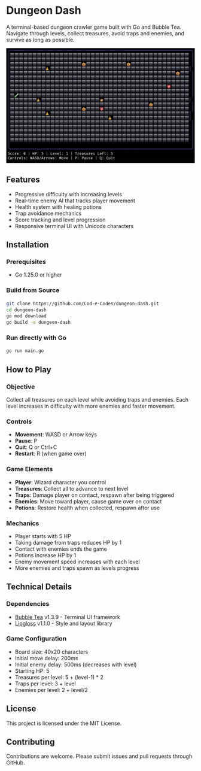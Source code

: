 # Dungeon Dash  

A terminal-based dungeon crawler game built with Go and Bubble Tea. Navigate through levels, collect treasures, avoid traps and enemies, and survive as long as possible.  

<p align="center">
  <img src="dungeon-dash.jpg" alt="Dungeon Dash gameplay" width="700">
</p>

## Features  

- Progressive difficulty with increasing levels  
- Real-time enemy AI that tracks player movement  
- Health system with healing potions  
- Trap avoidance mechanics  
- Score tracking and level progression  
- Responsive terminal UI with Unicode characters  

## Installation  

### Prerequisites  

- Go 1.25.0 or higher  

### Build from Source  

```bash  
git clone https://github.com/Cod-e-Codes/dungeon-dash.git  
cd dungeon-dash  
go mod download  
go build -o dungeon-dash
```

### Run directly with Go

```bash
go run main.go
```

## How to Play

### Objective

Collect all treasures on each level while avoiding traps and enemies. Each level increases in difficulty with more enemies and faster movement.

### Controls

- **Movement**: WASD or Arrow keys
- **Pause**: P
- **Quit**: Q or Ctrl+C
- **Restart**: R (when game over)

### Game Elements

- **Player**: Wizard character you control
- **Treasures**: Collect all to advance to next level
- **Traps**: Damage player on contact, respawn after being triggered
- **Enemies**: Move toward player, cause game over on contact
- **Potions**: Restore health when collected, respawn after use

### Mechanics

- Player starts with 5 HP
- Taking damage from traps reduces HP by 1
- Contact with enemies ends the game
- Potions increase HP by 1
- Enemy movement speed increases with each level
- More enemies and traps spawn as levels progress

## Technical Details

### Dependencies

- [Bubble Tea](https://github.com/charmbracelet/bubbletea) v1.3.9 - Terminal UI framework
- [Lipgloss](https://github.com/charmbracelet/lipgloss) v1.1.0 - Style and layout library

### Game Configuration

- Board size: 40x20 characters
- Initial move delay: 200ms
- Initial enemy delay: 500ms (decreases with level)
- Starting HP: 5
- Treasures per level: 5 + (level-1) * 2
- Traps per level: 3 + level
- Enemies per level: 2 + level/2

## License

This project is licensed under the MIT License.

## Contributing

Contributions are welcome. Please submit issues and pull requests through GitHub.
